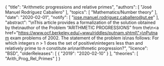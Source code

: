{
    "title": "Arithmetic progressions and relative primes",
    "authors": [
        "José Manuel Rodríguez Caballero"
    ],
    "topics": [
        "Mathematics/Number theory"
    ],
    "date": "2020-02-01",
    "notify": [
        "jose.manuel.rodriguez.caballero@ut.ee"
    ],
    "abstract": "\nThis article provides a formalization of the solution obtained by the\nauthor of the Problem “ARITHMETIC PROGRESSIONS” from the\n<a href=\"https://www.ocf.berkeley.edu/~wwu/riddles/putnam.shtml\">\nPutnam exam problems of 2002</a>. The statement of the problem is\nas follows: For which integers <em>n</em> > 1 does the set of positive\nintegers less than and relatively prime to <em>n</em> constitute an\narithmetic progression?",
    "licence": "BSD",
    "olderReleases": [
        {
            "2019": "2020-02-10"
        }
    ],
    "theories": [
        "Arith_Prog_Rel_Primes"
    ]
}